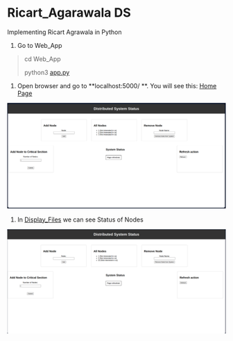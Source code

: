 # Ricart_Agarawala DS

Implementing Ricart Agrawala in Python

1. Go to Web_App

> cd Web_App
> 
> 
> python3 [app.py](http://app.py/)
> 
1. Open browser and go to **localhost:5000/ **. You will see this: [Home Page](http://127.0.0.1:5000/)

![Screenshot-15.png](image/Screenshot-15.png)

1. In [Display_Files](http://127.0.0.1:5000/display_files) we can see Status of Nodes

![Screenshot-17.png](image/Screenshot-16.png)